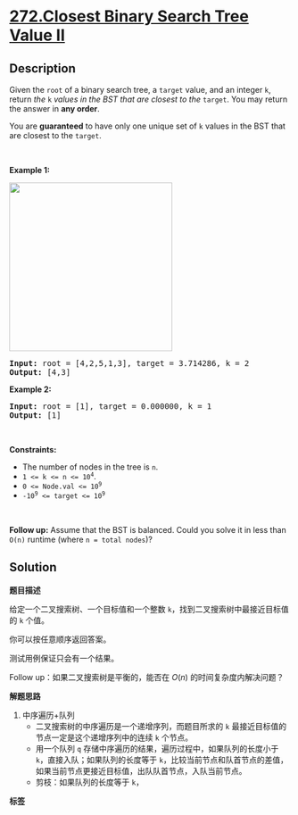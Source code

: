 # [272.Closest Binary Search Tree Value II](https://leetcode.com/problems/closest-binary-search-tree-value-ii/description/)

## Description

<p>Given the <code>root</code> of a binary search tree, a <code>target</code> value, and an integer <code>k</code>, return <em>the </em><code>k</code><em> values in the BST that are closest to the</em> <code>target</code>. You may return the answer in <strong>any order</strong>.</p>

<p>You are <strong>guaranteed</strong> to have only one unique set of <code>k</code> values in the BST that are closest to the <code>target</code>.</p>

<p>&nbsp;</p>
<p><strong class="example">Example 1:</strong></p>
<img alt="" src="https://fastly.jsdelivr.net/gh/doocs/leetcode@main/solution/0200-0299/0272.Closest%20Binary%20Search%20Tree%20Value%20II/images/closest1-1-tree.jpg" style="width: 292px; height: 302px;" />
<pre>
<strong>Input:</strong> root = [4,2,5,1,3], target = 3.714286, k = 2
<strong>Output:</strong> [4,3]
</pre>

<p><strong class="example">Example 2:</strong></p>

<pre>
<strong>Input:</strong> root = [1], target = 0.000000, k = 1
<strong>Output:</strong> [1]
</pre>

<p>&nbsp;</p>
<p><strong>Constraints:</strong></p>

<ul>
  <li>The number of nodes in the tree is <code>n</code>.</li>
  <li><code>1 &lt;= k &lt;= n &lt;= 10<sup>4</sup></code>.</li>
  <li><code>0 &lt;= Node.val &lt;= 10<sup>9</sup></code></li>
  <li><code>-10<sup>9</sup> &lt;= target &lt;= 10<sup>9</sup></code></li>
</ul>

<p>&nbsp;</p>
<p><strong>Follow up:</strong> Assume that the BST is balanced. Could you solve it in less than <code>O(n)</code> runtime (where <code>n = total nodes</code>)?</p>

## Solution

**题目描述**

给定一个二叉搜索树、一个目标值和一个整数 `k`，找到二叉搜索树中最接近目标值的 `k` 个值。

你可以按任意顺序返回答案。

测试用例保证只会有一个结果。

Follow up：如果二叉搜索树是平衡的，能否在 $O(n)$ 的时间复杂度内解决问题？

**解题思路**

1. 中序遍历+队列
   - 二叉搜索树的中序遍历是一个递增序列，而题目所求的 `k` 最接近目标值的节点一定是这个递增序列中的连续 `k` 个节点。
   - 用一个队列 `q` 存储中序遍历的结果，遍历过程中，如果队列的长度小于 `k`，直接入队；如果队列的长度等于 `k`，比较当前节点和队首节点的差值，如果当前节点更接近目标值，出队队首节点，入队当前节点。
   - 剪枝：如果队列的长度等于 `k`，

**标签**
